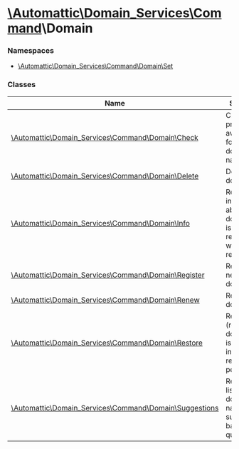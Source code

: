 # [\Automattic](../namespaces/automattic.md)[\Domain_Services](../namespaces/automattic-domain-services.md)[\Command](../namespaces/automattic-domain-services-command.md)\Domain

### Namespaces

* [\Automattic\Domain_Services\Command\Domain\Set](../namespaces/automattic-domain-services-command-domain-set.md)

### Classes

| Name | Summary |
|------|---------|
| [\Automattic\Domain_Services\Command\Domain\Check](../classes/Automattic-Domain-Services-Command-Domain-Check.md) | Checks the price and availability for a list of domain names |
| [\Automattic\Domain_Services\Command\Domain\Delete](../classes/Automattic-Domain-Services-Command-Domain-Delete.md) | Deletes a domain |
| [\Automattic\Domain_Services\Command\Domain\Info](../classes/Automattic-Domain-Services-Command-Domain-Info.md) | Retrieves information about a domain that is registered with the reseller. |
| [\Automattic\Domain_Services\Command\Domain\Register](../classes/Automattic-Domain-Services-Command-Domain-Register.md) | Register a new a domain. |
| [\Automattic\Domain_Services\Command\Domain\Renew](../classes/Automattic-Domain-Services-Command-Domain-Renew.md) | Renews a domain |
| [\Automattic\Domain_Services\Command\Domain\Restore](../classes/Automattic-Domain-Services-Command-Domain-Restore.md) | Restores (redeems) a domain that is currently in the redemption period. |
| [\Automattic\Domain_Services\Command\Domain\Suggestions](../classes/Automattic-Domain-Services-Command-Domain-Suggestions.md) | Retrieves a list of domain name suggestions based on a query string |
